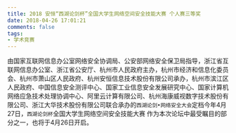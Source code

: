 ```yaml
---
title: 2018 安恒“西湖论剑杯”全国大学生网络空间安全技能大赛 个人赛三等奖
date: 2018-04-26 17:01:21
comments: false
tags:
- 学术竞赛
---
```


由国家互联网信息办公室网络安全协调局、公安部网络安全保卫局指导，浙江省互联网信息办公室、浙江省公安厅、杭州市人民政府主办，杭州市经济和信息化委员会、杭州市萧山区人民政府、杭州安恒信息技术股份有限公司承办，杭州市滨江区人民政府、中国信息安全测评中心、国家工业信息安全发展研究中心、国家计算机网络应急技术处理协调中心、阿里云计算有限公司、杭州海康威视数字技术股份有限公司、浙江大华技术股份有限公司联合承办的`西湖论剑•网络安全大会`定档今年4月27日，`西湖论剑杯`全国大学生网络空间安全技能大赛 作为本次论坛中最受瞩目的部分之一，也将于4月26日开启。
